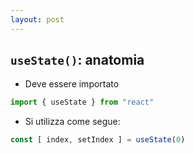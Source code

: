 ```yaml
---
layout: post
---
```


## `useState()`: anatomia

- Deve essere importato

```jsx
import { useState } from "react"
```

- Si utilizza come segue:

```jsx
const [ index, setIndex ] = useState(0)
```